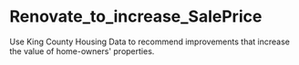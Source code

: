 # Renovate_to_increase_SalePrice
Use King County Housing Data to recommend improvements that increase the value of home-owners' properties.
